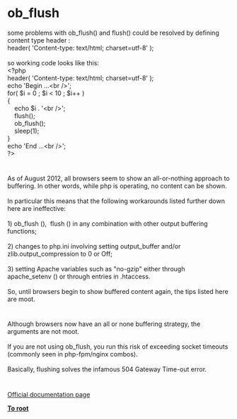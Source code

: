 # ob_flush




<div class="phpcode"><span class="html">
some problems with ob_flush() and flush() could be resolved by defining content type header :<br>header( &apos;Content-type: text/html; charset=utf-8&apos; );<br><br>so working code looks like this:<br><span class="default">&lt;?php<br>header</span><span class="keyword">( </span><span class="string">&apos;Content-type: text/html; charset=utf-8&apos; </span><span class="keyword">);<br>echo </span><span class="string">&apos;Begin ...&lt;br /&gt;&apos;</span><span class="keyword">;<br>for( </span><span class="default">$i </span><span class="keyword">= </span><span class="default">0 </span><span class="keyword">; </span><span class="default">$i </span><span class="keyword">&lt; </span><span class="default">10 </span><span class="keyword">; </span><span class="default">$i</span><span class="keyword">++ )<br>{<br>&#xA0; &#xA0; echo </span><span class="default">$i </span><span class="keyword">. </span><span class="string">&apos;&lt;br /&gt;&apos;</span><span class="keyword">;<br>&#xA0; &#xA0; </span><span class="default">flush</span><span class="keyword">();<br>&#xA0; &#xA0; </span><span class="default">ob_flush</span><span class="keyword">();<br>&#xA0; &#xA0; </span><span class="default">sleep</span><span class="keyword">(</span><span class="default">1</span><span class="keyword">);<br>}<br>echo </span><span class="string">&apos;End ...&lt;br /&gt;&apos;</span><span class="keyword">;<br></span><span class="default">?&gt;</span>
</span>
</div>
  

#


<div class="phpcode"><span class="html">
As of August 2012, all browsers seem to show an all-or-nothing approach to buffering. In other words, while php is operating, no content can be shown.<br><br>In particular this means that the following workarounds listed further down here are ineffective:<br><br>1) ob_flush (),&#xA0; flush () in any combination with other output buffering functions;<br><br>2) changes to php.ini involving setting output_buffer and/or zlib.output_compression to 0 or Off;<br><br>3) setting Apache variables such as &quot;no-gzip&quot; either through apache_setenv () or through entries in .htaccess.<br><br>So, until browsers begin to show buffered content again, the tips listed here are moot.</span>
</div>
  

#


<div class="phpcode"><span class="html">
Although browsers now have an all or none buffering strategy, the arguments are not moot.<br><br>If you are not using ob_flush, you run this risk of exceeding socket timeouts (commonly seen in php-fpm/nginx combos).<br><br>Basically, flushing solves the infamous 504 Gateway Time-out error.</span>
</div>
  

#

[Official documentation page](https://www.php.net/manual/en/function.ob-flush.php)

**[To root](/README.md)**